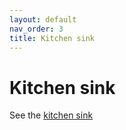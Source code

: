 ```yaml
---
layout: default
nav_order: 3
title: Kitchen sink
---
```


# Kitchen sink

See the [kitchen sink](https://corollarium.github.io/Formularium/kitchensink)
